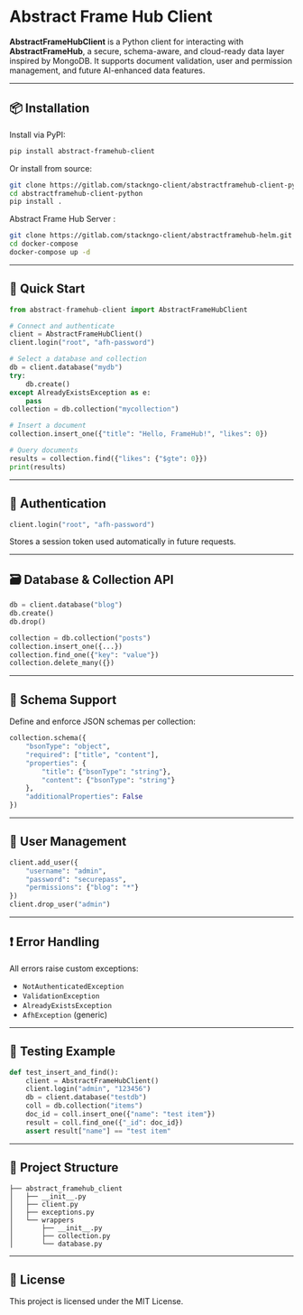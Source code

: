 
# Abstract Frame Hub Client

**AbstractFrameHubClient** is a Python client for interacting with **AbstractFrameHub**, a secure, schema-aware, and cloud-ready data layer inspired by MongoDB. It supports document validation, user and permission management, and future AI-enhanced data features.

---

## 📦 Installation

Install via PyPI:

```bash
pip install abstract-framehub-client
```

Or install from source:

```bash
git clone https://gitlab.com/stackngo-client/abstractframehub-client-python.git
cd abstractframehub-client-python
pip install .
```

Abstract Frame Hub Server :

```bash
git clone https://gitlab.com/stackngo-client/abstractframehub-helm.git
cd docker-compose
docker-compose up -d
```

---

## 🚀 Quick Start

```python
from abstract-framehub-client import AbstractFrameHubClient

# Connect and authenticate
client = AbstractFrameHubClient()
client.login("root", "afh-password")

# Select a database and collection
db = client.database("mydb")
try:
    db.create()
except AlreadyExistsException as e:
    pass
collection = db.collection("mycollection")

# Insert a document
collection.insert_one({"title": "Hello, FrameHub!", "likes": 0})

# Query documents
results = collection.find({"likes": {"$gte": 0}})
print(results)
```

---

## 🔐 Authentication

```python
client.login("root", "afh-password")
```

Stores a session token used automatically in future requests.

---

## 🗃️ Database & Collection API

```python
db = client.database("blog")
db.create()
db.drop()

collection = db.collection("posts")
collection.insert_one({...})
collection.find_one({"key": "value"})
collection.delete_many({})
```

---

## 📐 Schema Support

Define and enforce JSON schemas per collection:

```python
collection.schema({
    "bsonType": "object",
    "required": ["title", "content"],
    "properties": {
        "title": {"bsonType": "string"},
        "content": {"bsonType": "string"}
    },
    "additionalProperties": False
})
```

---

## 👤 User Management

```python
client.add_user({
    "username": "admin",
    "password": "securepass",
    "permissions": {"blog": "*"}
})
client.drop_user("admin")
```

---

## ❗ Error Handling

All errors raise custom exceptions:

- `NotAuthenticatedException`
- `ValidationException`
- `AlreadyExistsException`
- `AfhException` (generic)

---

## 🧪 Testing Example

```python
def test_insert_and_find():
    client = AbstractFrameHubClient()
    client.login("admin", "123456")
    db = client.database("testdb")
    coll = db.collection("items")
    doc_id = coll.insert_one({"name": "test item"})
    result = coll.find_one({"_id": doc_id})
    assert result["name"] == "test item"
```

---

## 📁 Project Structure

```
├── abstract_framehub_client
│   ├── __init__.py
│   ├── client.py
│   ├── exceptions.py
│   └── wrappers
│       ├── __init__.py
│       ├── collection.py
│       └── database.py
```

---

## 📝 License

This project is licensed under the MIT License.
